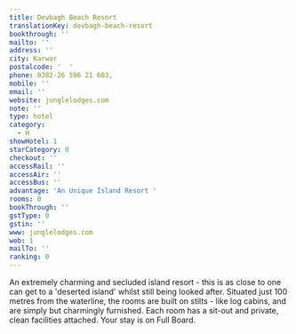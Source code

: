 ```yaml
---
title: Devbagh Beach Resort
translationKey: devbagh-beach-resort
bookthrough: ''
mailto: ''
address: ''
city: Karwar
postalcode: '  '
phone: 8382-26 596 21 603,
mobile: ''
email: ''
website: junglelodges.com
note: ''
type: hotel
category:
  - H
showHotel: 1
starCategory: 0
checkout: ''
accessRail: ''
accessAir: ''
accessBus: ''
advantage: 'An Unique Island Resort '
rooms: 0
bookThrough: ''
gstType: 0
gstin: ''
www: junglelodges.com
web: 1
mailTo: ''
ranking: 0
---
```







An extremely charming and secluded island resort - this is as close to one can get to a 'deserted island' whilst still being looked after. Situated just 100 metres from the waterline, the rooms are built on stilts - like log cabins, and are simply but charmingly furnished. Each room has a sit-out and private, clean facilities attached. Your stay is on Full Board.